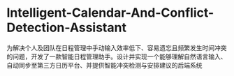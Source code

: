 # Intelligent-Calendar-And-Conflict-Detection-Assistant
为解决个人及团队在日程管理中手动输入效率低下、容易遗忘且频繁发生时间冲突的问题，开发了一款智能日程管理助手。设计并实现一个能够理解自然语言输入、自动同步至第三方日历平台、并提供智能冲突检测与安排建议的后端系统

